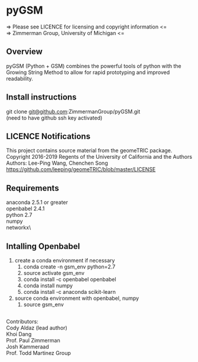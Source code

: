 # pyGSM

=> Please see LICENCE for licensing and copyright information <= \
=>    Zimmerman Group, University of Michigan <= 

## Overview
pyGSM (Python + GSM) combines the powerful tools of python with the
Growing String Method to allow for rapid prototyping and improved
readability.

## Install instructions
git clone git@github.com:ZimmermanGroup/pyGSM.git\
(need to have github ssh key activated)

## LICENCE Notifications
This project contains source material from the geomeTRIC package.
Copyright 2016-2019 Regents of the University of California and the Authors
Authors: Lee-Ping Wang, Chenchen Song
https://github.com/leeping/geomeTRIC/blob/master/LICENSE

## Requirements
anaconda 2.5.1 or greater\
openbabel 2.4.1\
python 2.7\
numpy\
networkx\

## Intalling Openbabel 
1. create a conda environment if necessary
   1. conda create -n gsm_env python=2.7
   1. source activate gsm_env
   1. conda install -c openbabel openbabel 
   1. conda install numpy
   1. conda install -c anaconda scikit-learn 
1. source conda environment with openbabel, numpy
   1. source gsm_env

##

Contributors:\
Cody Aldaz (lead author) \
Khoi Dang \
Prof. Paul Zimmerman \
Josh Kammeraad \
Prof. Todd Martinez Group 
